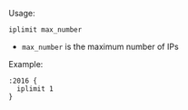 Usage:

```
iplimit max_number
```

* `max_number` is the maximum number of IPs

Example:

```
:2016 {
  iplimit 1
}
```
